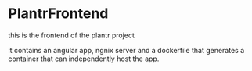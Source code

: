 # PlantrFrontend

this is the frontend of the plantr project

it contains an angular app, ngnix server and a dockerfile that generates a container that can independently host the app.



